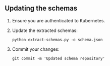 ## Updating the schemas

1. Ensure you are authenticated to Kubernetes.

2. Update the extracted schemas:

    ```
    python extract-schemas.py -o schema.json
    ```

3. Commit your changes:

    ```
    git commit -m 'Updated schema repository'
    ```
